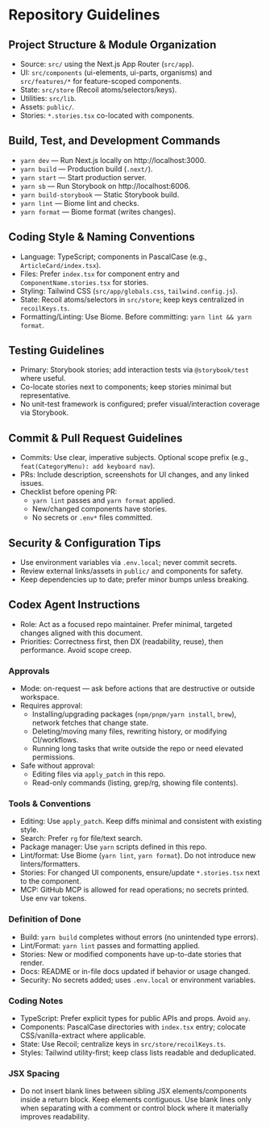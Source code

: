 # Repository Guidelines

## Project Structure & Module Organization
- Source: `src/` using the Next.js App Router (`src/app`).
- UI: `src/components` (ui-elements, ui-parts, organisms) and `src/features/*` for feature-scoped components.
- State: `src/store` (Recoil atoms/selectors/keys).
- Utilities: `src/lib`.
- Assets: `public/`.
- Stories: `*.stories.tsx` co-located with components.

## Build, Test, and Development Commands
- `yarn dev` — Run Next.js locally on http://localhost:3000.
- `yarn build` — Production build (`.next/`).
- `yarn start` — Start production server.
- `yarn sb` — Run Storybook on http://localhost:6006.
- `yarn build-storybook` — Static Storybook build.
- `yarn lint` — Biome lint and checks.
- `yarn format` — Biome format (writes changes).

## Coding Style & Naming Conventions
- Language: TypeScript; components in PascalCase (e.g., `ArticleCard/index.tsx`).
- Files: Prefer `index.tsx` for component entry and `ComponentName.stories.tsx` for stories.
- Styling: Tailwind CSS (`src/app/globals.css`, `tailwind.config.js`).
- State: Recoil atoms/selectors in `src/store`; keep keys centralized in `recoilKeys.ts`.
- Formatting/Linting: Use Biome. Before committing: `yarn lint && yarn format`.

## Testing Guidelines
- Primary: Storybook stories; add interaction tests via `@storybook/test` where useful.
- Co-locate stories next to components; keep stories minimal but representative.
- No unit-test framework is configured; prefer visual/interaction coverage via Storybook.

## Commit & Pull Request Guidelines
- Commits: Use clear, imperative subjects. Optional scope prefix (e.g., `feat(CategoryMenu): add keyboard nav`).
- PRs: Include description, screenshots for UI changes, and any linked issues.
- Checklist before opening PR:
  - `yarn lint` passes and `yarn format` applied.
  - New/changed components have stories.
  - No secrets or `.env*` files committed.

## Security & Configuration Tips
- Use environment variables via `.env.local`; never commit secrets.
- Review external links/assets in `public/` and components for safety.
- Keep dependencies up to date; prefer minor bumps unless breaking.

## Codex Agent Instructions
- Role: Act as a focused repo maintainer. Prefer minimal, targeted changes aligned with this document.
- Priorities: Correctness first, then DX (readability, reuse), then performance. Avoid scope creep.

### Approvals
- Mode: on-request — ask before actions that are destructive or outside workspace.
- Requires approval:
  - Installing/upgrading packages (`npm/pnpm/yarn install`, `brew`), network fetches that change state.
  - Deleting/moving many files, rewriting history, or modifying CI/workflows.
  - Running long tasks that write outside the repo or need elevated permissions.
- Safe without approval:
  - Editing files via `apply_patch` in this repo.
  - Read-only commands (listing, grep/rg, showing file contents).

### Tools & Conventions
- Editing: Use `apply_patch`. Keep diffs minimal and consistent with existing style.
- Search: Prefer `rg` for file/text search.
- Package manager: Use `yarn` scripts defined in this repo.
- Lint/format: Use Biome (`yarn lint`, `yarn format`). Do not introduce new linters/formatters.
- Stories: For changed UI components, ensure/update `*.stories.tsx` next to the component.
- MCP: GitHub MCP is allowed for read operations; no secrets printed. Use env var tokens.

### Definition of Done
- Build: `yarn build` completes without errors (no unintended type errors).
- Lint/Format: `yarn lint` passes and formatting applied.
- Stories: New or modified components have up-to-date stories that render.
- Docs: README or in-file docs updated if behavior or usage changed.
- Security: No secrets added; uses `.env.local` or environment variables.

### Coding Notes
- TypeScript: Prefer explicit types for public APIs and props. Avoid `any`.
- Components: PascalCase directories with `index.tsx` entry; colocate CSS/vanilla-extract where applicable.
- State: Use Recoil; centralize keys in `src/store/recoilKeys.ts`.
- Styles: Tailwind utility-first; keep class lists readable and deduplicated.

### JSX Spacing
- Do not insert blank lines between sibling JSX elements/components inside a return block. Keep elements contiguous. Use blank lines only when separating with a comment or control block where it materially improves readability.
